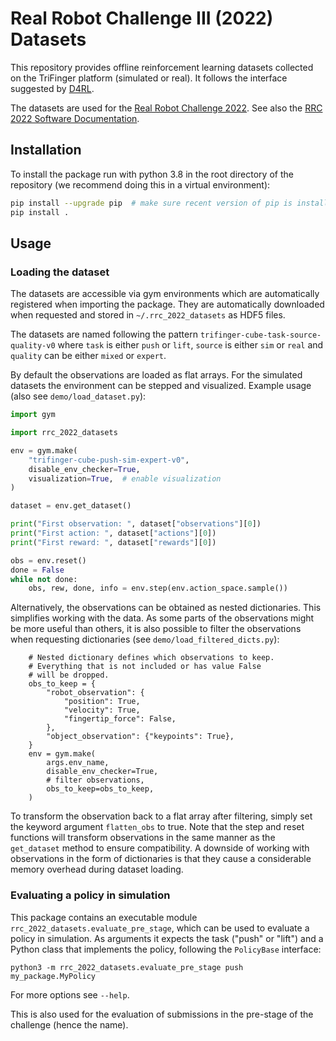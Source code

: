 # Real Robot Challenge III (2022) Datasets

This repository provides offline reinforcement learning datasets collected on the TriFinger platform (simulated or real). It follows the interface suggested by [D4RL](https://github.com/rail-berkeley/d4rl). 

The datasets are used for the [Real Robot Challenge 2022](https://real-robot-challenge.com).  See also the [RRC 2022 Software Documentation](https://webdav.tuebingen.mpg.de/real-robot-challenge/2022/docs/).

## Installation

To install the package run with python 3.8 in the root directory of the repository (we recommend doing this in a virtual environment):

```bash
pip install --upgrade pip  # make sure recent version of pip is installed
pip install .
```

## Usage

### Loading the dataset

The datasets are accessible via gym environments which are automatically registered when importing the package. They are automatically downloaded when requested and stored in `~/.rrc_2022_datasets` as HDF5 files.

The datasets are named following the pattern `trifinger-cube-task-source-quality-v0` where `task` is either `push` or `lift`, `source` is either `sim` or `real` and `quality` can be either `mixed` or `expert`.

By default the observations are loaded as flat arrays. For the simulated datasets the environment can be stepped and visualized. Example usage (also see `demo/load_dataset.py`):

```python
import gym

import rrc_2022_datasets

env = gym.make(
    "trifinger-cube-push-sim-expert-v0",
    disable_env_checker=True,
    visualization=True,  # enable visualization
)

dataset = env.get_dataset()

print("First observation: ", dataset["observations"][0])
print("First action: ", dataset["actions"][0])
print("First reward: ", dataset["rewards"][0])

obs = env.reset()
done = False
while not done:
    obs, rew, done, info = env.step(env.action_space.sample())
```

Alternatively, the observations can be obtained as nested dictionaries. This simplifies working with the data. As some parts of the observations might be more useful than others, it is also possible to filter the observations when requesting dictionaries (see `demo/load_filtered_dicts.py`):
```
    # Nested dictionary defines which observations to keep.
    # Everything that is not included or has value False
    # will be dropped.
    obs_to_keep = {
        "robot_observation": {
            "position": True,
            "velocity": True,
            "fingertip_force": False,
        },
        "object_observation": {"keypoints": True},
    }
    env = gym.make(
        args.env_name,
        disable_env_checker=True,
        # filter observations,
        obs_to_keep=obs_to_keep,
    )
```
To transform the observation back to a flat array after filtering, simply set the keyword argument `flatten_obs` to true. Note that the step and reset functions will transform observations in the same manner as the `get_dataset` method to ensure compatibility. A downside of working with observations in the form of dictionaries is that they cause a considerable memory overhead during dataset loading.

### Evaluating a policy in simulation

This package contains an executable module `rrc_2022_datasets.evaluate_pre_stage`, which
can be used to evaluate a policy in simulation.  As arguments it expects the task
("push" or "lift") and a Python class that implements the policy, following the
`PolicyBase` interface:

    python3 -m rrc_2022_datasets.evaluate_pre_stage push my_package.MyPolicy

For more options see `--help`.

This is also used for the evaluation of submissions in the pre-stage of the challenge
(hence the name).
